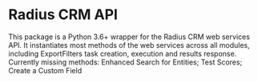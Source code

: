 # Radius CRM API

This package is a Python 3.6+ wrapper for the Radius CRM web services API. It instantiates most methods of the web services across all modules, including ExportFilters task creation, execution and results response.
Currently missing methods: Enhanced Search for Entities; Test Scores; Create a Custom Field